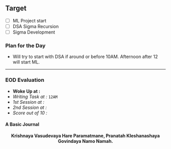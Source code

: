 ## Target
- [ ] ML Project start
- [ ] DSA Sigma Recursion
- [ ] Sigma Development

### Plan for the Day
- Will try to start with DSA if around or before 10AM. Afternoon after 12 will start ML.

---
### EOD Evaluation
- **Woke Up at :**
- *Writing Task at :* `12AM`
- *1st Session at :*
- *2nd Session at :* 
- *Score out of 10 :* 

#### A Basic Journal


<center><b>Krishnaya Vasudevaya Hare Paramatmane, Pranatah Kleshanashaya Govindaya Namo Namah.</b></center>